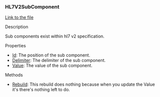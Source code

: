 ### HL7V2SubComponent

[Link to the file](/api/ExpressionEvaluatorForDotNet.HL7V2SubComponent.html)

Description

Sub components exist within hl7 v2 specification.

Properties

- [Id](/api/ExpressionEvaluatorForDotNet.HL7V2SubComponent.html#ExpressionEvaluatorForDotNet_HL7V2SubComponent_Id): The position of the sub component.
- [Delimiter](/api/ExpressionEvaluatorForDotNet.HL7V2SubComponent.html#ExpressionEvaluatorForDotNet_HL7V2SubComponent_Delimiter): The delimiter of the sub component.
- [Value](/api/ExpressionEvaluatorForDotNet.HL7V2SubComponent.html#ExpressionEvaluatorForDotNet_HL7V2SubComponent_Value): The value of the sub component.

Methods

- [Rebuild](/api/ExpressionEvaluatorForDotNet.HL7V2SubComponent.html#ExpressionEvaluatorForDotNet_HL7V2SubComponent_Rebuild): This rebuild does nothing because when you update the Value it's there's nothing left to do.
